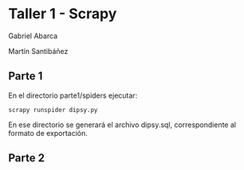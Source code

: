 # Taller 1 - Scrapy
Gabriel Abarca

Martín Santibáñez
## Parte 1
En el directorio parte1/spiders ejecutar:
```
scrapy runspider dipsy.py
```
En ese directorio se generará el archivo dipsy.sql, correspondiente al formato de exportación.
## Parte 2
